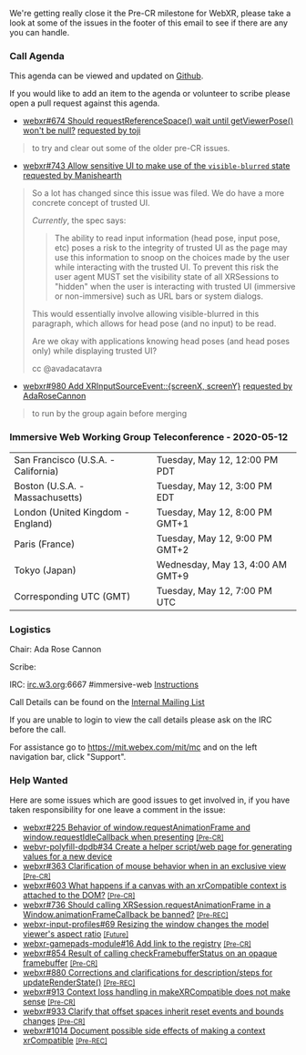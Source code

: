 
We're getting really close it the Pre-CR milestone for WebXR, please take a look
at some of the issues in the footer of this email
to see if there are any you can handle.

### Call Agenda

This agenda can be viewed and updated on [Github](https://github.com/immersive-web/administrivia/blob/master/meetings/wg/2020-05-12-Immersive_Web_Working_Group_Teleconference-agenda.md).

If you would like to add an item to the agenda or volunteer to scribe please open a pull request against this agenda.


* [webxr#674 Should requestReferenceSpace() wait until getViewerPose() won't be null?](https://github.com/immersive-web/webxr/issues/674) [requested by toji](https://github.com/immersive-web/webxr/issues/674#issuecomment-625929786)
> to try and clear out some of the older pre-CR issues.

* [webxr#743 Allow sensitive UI to make use of the `visible-blurred` state](https://github.com/immersive-web/webxr/issues/743) [requested by Manishearth](https://github.com/immersive-web/webxr/issues/743#issuecomment-625932705)
> So a lot has changed since this issue was filed. We do have a more concrete concept of trusted UI.
>
>_Currently_, the spec says:
>
>> The ability to read input information (head pose, input pose, etc) poses a risk to the integrity of trusted UI as the page may use this information to snoop on the choices made by the user while interacting with the trusted UI. To prevent this risk the user agent MUST set the visibility state of all XRSessions to "hidden" when the user is interacting with trusted UI (immersive or non-immersive) such as URL bars or system dialogs. 
>
>This would essentially involve allowing visible-blurred in this paragraph, which allows for head pose (and no input) to be read.
>
> Are we okay with applications knowing head poses (and head poses only) while displaying trusted UI?
>
>cc @avadacatavra

* [webxr#980 Add XRInputSourceEvent::{screenX, screenY}](https://github.com/immersive-web/webxr/pull/980) [requested by AdaRoseCannon](https://github.com/immersive-web/webxr/pull/980#issuecomment-625104537)
> to run by the group again before merging

### Immersive Web Working Group Teleconference - 2020-05-12

<table>
<tr><td> San Francisco (U.S.A. - California) <td> Tuesday, May 12, 12:00 PM PDT
<tr><td> Boston (U.S.A. - Massachusetts) <td> Tuesday, May 12, 3:00 PM EDT
<tr><td> London (United Kingdom - England) <td> Tuesday, May 12, 8:00 PM GMT+1
<tr><td> Paris (France) <td> Tuesday, May 12, 9:00 PM GMT+2
<tr><td> Tokyo (Japan) <td> Wednesday, May 13, 4:00 AM GMT+9
<tr><td> Corresponding UTC (GMT) <td> Tuesday, May 12, 7:00 PM UTC
</table>

### Logistics

Chair: Ada Rose Cannon

Scribe:

IRC: [irc.w3.org](http://irc.w3.org/):6667 #immersive-web [Instructions](https://github.com/immersive-web/administrivia/blob/master/IRC.md)

Call Details can be found on the [Internal Mailing List](https://lists.w3.org/Archives/Member/internal-immersive-web/2019Feb/0002.html)

If you are unable to login to view the call details please ask on the IRC before the call.

For assistance go to https://mit.webex.com/mit/mc  and on the left navigation bar, click "Support".

### Help Wanted

Here are some issues which are good issues to get involved in, if you have taken responsibility for one leave a comment in the issue:

- [webxr#225 Behavior of window.requestAnimationFrame and window.requestIdleCallback when presenting](https://github.com/immersive-web/webxr/issues/225) [<small>[Pre-CR]</small>](https://api.github.com/repos/immersive-web/webxr/milestones/3)
- [webvr-polyfill-dpdb#34 Create a helper script/web page for generating values for a new device](https://github.com/immersive-web/webvr-polyfill-dpdb/issues/34)
- [webxr#363 Clarification of mouse behavior when in an exclusive view](https://github.com/immersive-web/webxr/issues/363) [<small>[Pre-CR]</small>](https://api.github.com/repos/immersive-web/webxr/milestones/3)
- [webxr#603 What happens if a canvas with an xrCompatible context is attached to the DOM?](https://github.com/immersive-web/webxr/issues/603) [<small>[Pre-CR]</small>](https://api.github.com/repos/immersive-web/webxr/milestones/3)
- [webxr#736 Should calling XRSession.requestAnimationFrame in a Window.animationFrameCallback be banned?](https://github.com/immersive-web/webxr/issues/736) [<small>[Pre-REC]</small>](https://api.github.com/repos/immersive-web/webxr/milestones/16)
- [webxr-input-profiles#69 Resizing the window changes the model viewer's aspect ratio](https://github.com/immersive-web/webxr-input-profiles/issues/69) [<small>[Future]</small>](https://api.github.com/repos/immersive-web/webxr-input-profiles/milestones/4)
- [webxr-gamepads-module#16 Add link to the registry](https://github.com/immersive-web/webxr-gamepads-module/issues/16) [<small>[Pre-CR]</small>](https://api.github.com/repos/immersive-web/webxr-gamepads-module/milestones/1)
- [webxr#854 Result of calling checkFramebufferStatus on an opaque framebuffer](https://github.com/immersive-web/webxr/issues/854) [<small>[Pre-CR]</small>](https://api.github.com/repos/immersive-web/webxr/milestones/3)
- [webxr#880 Corrections and clarifications for description/steps for updateRenderState()](https://github.com/immersive-web/webxr/issues/880) [<small>[Pre-REC]</small>](https://api.github.com/repos/immersive-web/webxr/milestones/16)
- [webxr#913 Context loss handling in makeXRCompatible does not make sense](https://github.com/immersive-web/webxr/issues/913) [<small>[Pre-CR]</small>](https://api.github.com/repos/immersive-web/webxr/milestones/3)
- [webxr#933 Clarify that offset spaces inherit reset events and bounds changes](https://github.com/immersive-web/webxr/issues/933) [<small>[Pre-CR]</small>](https://api.github.com/repos/immersive-web/webxr/milestones/3)
- [webxr#1014 Document possible side effects of making a context xrCompatible](https://github.com/immersive-web/webxr/issues/1014) [<small>[Pre-REC]</small>](https://api.github.com/repos/immersive-web/webxr/milestones/16)


              
